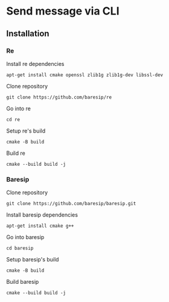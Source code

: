 # Send message via CLI

## Installation


### Re
Install re dependencies
```
apt-get install cmake openssl zlib1g zlib1g-dev libssl-dev
```
Clone repository
```
git clone https://github.com/baresip/re
```
Go into re
```
cd re
```
Setup re's build
```
cmake -B build
```
Build re
```
cmake --build build -j
```

### Baresip
Clone repository
```
git clone https://github.com/baresip/baresip.git
```
Install baresip dependencies
```
apt-get install cmake g++
```
Go into baresip
```
cd baresip
```
Setup baresip's build
```
cmake -B build
```
Build baresip
```
cmake --build build -j
```
